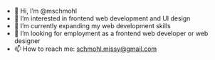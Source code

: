 - 👋 Hi, I’m @mschmohl
- 👀 I’m interested in frontend web development and UI design
- 🌱 I’m currently expanding my web development skills
- 💞️ I’m looking for employment as a frontend web developer or web designer
- 📫 How to reach me: schmohl.missy@gmail.com

<!---
mschmohl/mschmohl is a ✨ special ✨ repository because its `README.md` (this file) appears on your GitHub profile.
You can click the Preview link to take a look at your changes.
--->
